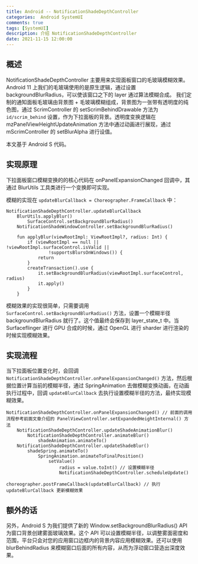 ```yaml
---
title: Android -- NotificationShadeDepthController
categories:  Android SystemUI
comments: true
tags: [SystemUI]
description: 介绍 NotificationShadeDepthController
date: 2021-11-15 12:00:00
---
```




## 概述

NotificationShadeDepthController 主要用来实现面板窗口的毛玻璃模糊效果。
Android 11 上我们的毛玻璃使用的是原生逻辑，通过设置 backgroundBlurRadius，可以使该窗口之下的 layer 通过算法模糊合成。
我们定制的通知面板毛玻璃由背景图 + 毛玻璃模糊组成，背景图为一张带有透明度的纯色图，通过 ScrimController 的 setScrimBehindDrawable 方法为 `id/scrim_behind` 设置，作为下拉面板的背景。透明度变换逻辑在 mzPanelViewHeightUpdateAnimation 方法中通过动画进行展现，通过 mScrimController 的 setBlurAlpha 进行设值。

本文基于 Android S 代码。

## 实现原理


下拉面板窗口模糊变换的的核心代码在 onPanelExpansionChanged 回调中，其通过 BlurUtils 工具类进行一个变换即可实现。

模糊的实现在 `updateBlurCallback = Choreographer.FrameCallback` 中：

```
NotificationShadeDepthController.updateBlurCallback
    BlurUtils.applyBlur()
        SurfaceControl.setBackgroundBlurRadius()
    NotificationShadeWindowController.setBackgroundBlurRadius()
```

```
    fun applyBlur(viewRootImpl: ViewRootImpl?, radius: Int) {
        if (viewRootImpl == null || !viewRootImpl.surfaceControl.isValid ||
                !supportsBlursOnWindows()) {
            return
        }
        createTransaction().use {
            it.setBackgroundBlurRadius(viewRootImpl.surfaceControl, radius)
            it.apply()
        }
    }
```

模糊效果的实现很简单，只需要调用 `SurfaceControl.setBackgroundBlurRadius()` 方法，设置一个模糊半径 backgroundBlurRadius 就行了。这个值最终会保存到 layer_state_t 中。当 Surfaceflinger 进行 GPU 合成的时候，通过 OpenGL 进行 sharder 进行渲染的时候实现模糊效果。

## 实现流程

当下拉面板位置变化时，会回调 `NotificationShadeDepthController.onPanelExpansionChanged()` 方法，然后根据位置计算当前的模糊半径，通过 SpringAnimation 去做模糊变换动画，在动画执行过程中，回调 `updateBlurCallback` 去执行设置模糊半径的方法，最终实现模糊效果。

```
NotificationShadeDepthController.onPanelExpansionChanged() // 前面的调用流程参考前面文章介绍的 PanelViewController.setExpandedHeightInternal() 方法
    NotificationShadeDepthController.updateShadeAnimationBlur()
        NotificationShadeDepthController.animateBlur()
            shadeAnimation.animateTo()
    NotificationShadeDepthController.updateShadeBlur()
        shadeSpring.animateTo()
            SpringAnimation.animateToFinalPosition()
                setValue()
                    radius = value.toInt() // 设置模糊半径
                    NotificationShadeDepthController.scheduleUpdate()
                        choreographer.postFrameCallback(updateBlurCallback) // 执行 updateBlurCallback 更新模糊效果
```

## 额外的话

另外，Android S 为我们提供了新的 Window.setBackgroundBlurRadius() API 为窗口背景创建雾面玻璃效果。这个 API 可以设置模糊半径，以调整雾面密度和范围，平台只会对您的应用窗口边框内的背景内容应用模糊效果。还可以使用 blurBehindRadius 来模糊窗口后面的所有内容，从而为浮动窗口营造出深度效果。
